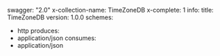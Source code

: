 swagger: "2.0"
x-collection-name: TimeZoneDB
x-complete: 1
info:
  title: TimeZoneDB
  version: 1.0.0
schemes:
- http
produces:
- application/json
consumes:
- application/json